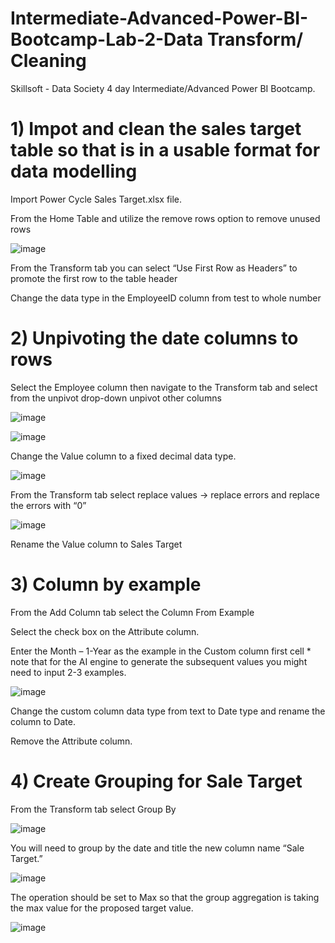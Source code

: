 # Intermediate-Advanced-Power-BI-Bootcamp-Lab-2-Data Transform/ Cleaning
Skillsoft - Data Society 4 day Intermediate/Advanced Power BI Bootcamp.

# 1) Impot and clean the sales target table so that is in a usable format for data modelling

Import Power Cycle Sales Target.xlsx file.

From the Home Table and utilize the remove rows option to remove unused rows

![image](https://github.com/user-attachments/assets/13687188-7f03-476a-a011-104bdfe26c08)

From the Transform tab you can select “Use First Row as Headers” to promote the first row to the table header

Change the data type in the EmployeeID column from test to whole number	 

# 2) Unpivoting the date columns to rows 

Select the Employee column then navigate to the Transform tab and select from the unpivot drop-down unpivot other columns	

![image](https://github.com/user-attachments/assets/b344c3d5-1d81-47f7-9145-9b09dd153c14)

![image](https://github.com/user-attachments/assets/9a854326-b880-4815-9000-54d8c05f9f10)

Change the Value column to a fixed decimal data type.

![image](https://github.com/user-attachments/assets/971f06e9-3db6-4735-87df-73a457f6f7a7)

From the Transform tab select replace values -> replace errors and replace the errors with “0”

![image](https://github.com/user-attachments/assets/96282b7b-a728-4d43-a1ec-c90fc3037891)

Rename the Value column to Sales Target	

# 3) Column by example 

From the Add Column tab select the Column From Example

Select the check box on the Attribute column.

Enter the Month – 1-Year as the example in the Custom column first cell * note that for the AI engine to generate the subsequent values you might need to input 2-3 examples.

![image](https://github.com/user-attachments/assets/e9b673e1-3aa9-4e88-9d0f-6b79684e31a6)

Change the custom column data type from text to Date type and rename the column to Date.

Remove the Attribute column.

# 4) Create Grouping for Sale Target 

From the Transform tab select Group By

![image](https://github.com/user-attachments/assets/1ed8b639-53f4-4950-b9a4-f4de43d95409)

You will need to group by the date and title the new column name “Sale Target.”

![image](https://github.com/user-attachments/assets/6156939f-36e7-449c-936d-a9f47b220f1f)

The operation should be set to Max so that the group aggregation is taking the max value for the proposed target value.

![image](https://github.com/user-attachments/assets/865e236d-9a19-4c0d-97c1-8f38fb2b254d)

